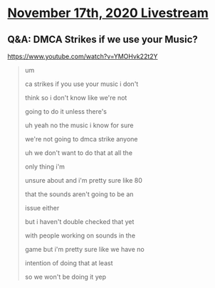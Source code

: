 # [November 17th, 2020 Livestream](../2020-11-17.md)
## Q&A: DMCA Strikes if we use your Music?
https://www.youtube.com/watch?v=YMOHvk22t2Y
> um
>
> ca strikes if you use your music i don't
>
> think so i don't know like we're not
>
> going to do it unless there's
>
> uh yeah no the music i know for sure
>
> we're not going to dmca strike anyone
>
> uh we don't want to do that at all the
>
> only thing i'm
>
> unsure about and i'm pretty sure like 80
>
> that the sounds aren't going to be an
>
> issue either
>
> but i haven't double checked that yet
>
> with people working on sounds in the
>
> game but i'm pretty sure like we have no
>
> intention of doing that at least
>
> so we won't be doing it yep
>
